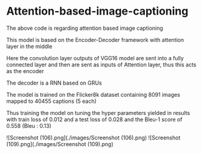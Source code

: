 # Attention-based-image-captioning

The above code is regarding attention based image captioning

This model is based on the Encoder-Decoder framework with attention layer in the middle

Here the convolution layer outputs of VGG16 model are sent into a fully connected layer and then are sent as inputs of Attention layer, thus this acts as the encoder

The decoder is a RNN based on GRUs 

The model is trained on the Flicker8k dataset containing 8091 images mapped to 40455 captions (5 each)

Thus training the model on tuning the hyper parameters yielded in results with train loss of 0.012 and a test loss of 0.028 and the Bleu-1 score of 0.558 (Bleu : 0.13)

![Screenshot (106).png](./images/Screenshot (106).png)
![Screenshot (109).png](./images/Screenshot (109).png)
